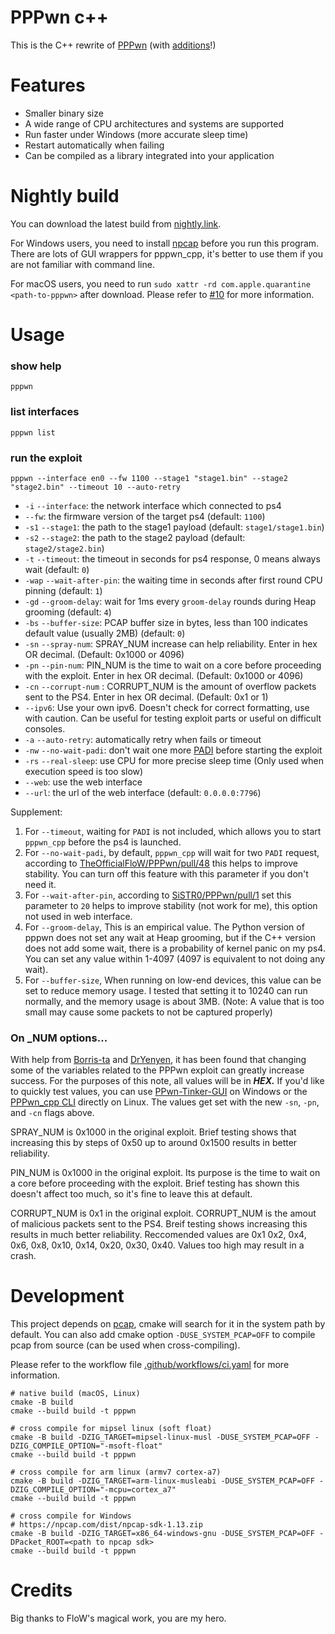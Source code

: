 # PPPwn c++

This is the C++ rewrite of [PPPwn](https://github.com/TheOfficialFloW/PPPwn) (with [additions](https://github.com/nn9dev/PPPwn_cpp#on-_num-options)!)

# Features

- Smaller binary size
- A wide range of CPU architectures and systems are supported
- Run faster under Windows (more accurate sleep time)
- Restart automatically when failing
- Can be compiled as a library integrated into your application

# Nightly build

You can download the latest build from [nightly.link](https://nightly.link/nn9dev/PPPwn_cpp/workflows/ci.yaml/main?status=completed).

For Windows users, you need to install [npcap](https://npcap.com) before you run this program.
There are lots of GUI wrappers for pppwn_cpp, it's better to use them if you are not familiar with command line.

For macOS users, you need to run `sudo xattr -rd com.apple.quarantine <path-to-pppwn>` after download.
Please refer to [#10](https://github.com/xfangfang/PPPwn_cpp/issues/10) for more information.

# Usage

### show help

```shell
pppwn
```

### list interfaces

```shell
pppwn list
```

### run the exploit

```shell
pppwn --interface en0 --fw 1100 --stage1 "stage1.bin" --stage2 "stage2.bin" --timeout 10 --auto-retry
```

- `-i` `--interface`: the network interface which connected to ps4
- `--fw`: the firmware version of the target ps4 (default: `1100`)
- `-s1` `--stage1`: the path to the stage1 payload (default: `stage1/stage1.bin`)
- `-s2` `--stage2`: the path to the stage2 payload (default: `stage2/stage2.bin`)
- `-t` `--timeout`: the timeout in seconds for ps4 response, 0 means always wait (default: `0`)
- `-wap` `--wait-after-pin`: the waiting time in seconds after first round CPU pinning (default: `1`)
- `-gd` `--groom-delay`: wait for 1ms every `groom-delay` rounds during Heap grooming (default: `4`)
- `-bs` `--buffer-size`: PCAP buffer size in bytes, less than 100 indicates default value (usually 2MB) (default: `0`)
- `-sn` `--spray-num`: SPRAY_NUM increase can help reliability. Enter in hex OR decimal. (Default: 0x1000 or 4096)
- `-pn` `--pin-num`: PIN_NUM is the time to wait on a core before proceeding with the exploit. Enter in hex OR decimal. (Default: 0x1000 or 4096)
- `-cn` `--corrupt-num` : CORRUPT_NUM is the amount of overflow packets sent to the PS4. Enter in hex OR decimal. (Default: 0x1 or 1)
- `--ipv6`: Use your own ipv6. Doesn't check for correct formatting, use with caution. Can be useful for testing exploit parts or useful on difficult consoles.
- `-a` `--auto-retry`: automatically retry when fails or timeout
- `-nw` `--no-wait-padi`: don't wait one more [PADI](https://en.wikipedia.org/wiki/Point-to-Point_Protocol_over_Ethernet#Client_to_server:_Initiation_(PADI)) before starting the exploit
- `-rs` `--real-sleep`: use CPU for more precise sleep time (Only used when execution speed is too slow)
- `--web`: use the web interface
- `--url`: the url of the web interface (default: `0.0.0.0:7796`)

Supplement:

1. For `--timeout`, waiting for `PADI` is not included, which allows you to start `pppwn_cpp` before the ps4 is launched.
2. For `--no-wait-padi`, by default, `pppwn_cpp` will wait for two `PADI` request, according to [TheOfficialFloW/PPPwn/pull/48](https://github.com/TheOfficialFloW/PPPwn/pull/48) this helps to improve stability. You can turn off this feature with this parameter if you don't need it.
3. For `--wait-after-pin`, according to [SiSTR0/PPPwn/pull/1](https://github.com/SiSTR0/PPPwn/pull/1) set this parameter to `20` helps to improve stability (not work for me), this option not used in web interface.
4. For `--groom-delay`, This is an empirical value. The Python version of pppwn does not set any wait at Heap grooming, but if the C++ version does not add some wait, there is a probability of kernel panic on my ps4. You can set any value within 1-4097 (4097 is equivalent to not doing any wait).
5. For `--buffer-size`, When running on low-end devices, this value can be set to reduce memory usage. I tested that setting it to 10240 can run normally, and the memory usage is about 3MB. (Note: A value that is too small may cause some packets to not be captured properly)


### On _NUM options...
With help from [Borris-ta](https://github.com/Borris-ta) and [DrYenyen](https://github.com/DrYenyen/), it has been found that changing some of the variables related to the PPPwn exploit can greatly increase success. For the purposes of this note, all values will be in ***HEX.*** If you'd like to quickly test values, you can use [PPwn-Tinker-GUI](https://github.com/DrYenyen/PPPwn-Tinker-GUI) on Windows or the [PPPwn_cpp CLI](https://github.com/nn9dev/PPPwn_cpp) directly on Linux. The values get set with the new `-sn`, `-pn`, and `-cn` flags above.

SPRAY_NUM is 0x1000 in the original exploit. Brief testing shows that increasing this by steps of 0x50 up to around 0x1500 results in better reliability.

PIN_NUM is 0x1000 in the original exploit. Its purpose is the time to wait on a core before proceeding with the exploit. Brief testing has shown this doesn't affect too much, so it's fine to leave this at default.

CORRUPT_NUM is 0x1 in the original exploit. CORRUPT_NUM is the amout of malicious packets sent to the PS4. Breif testing shows increasing this results in much better reliability. Reccomended values are 0x1 0x2, 0x4, 0x6, 0x8, 0x10, 0x14, 0x20, 0x30, 0x40. Values too high may result in a crash.

# Development

This project depends on [pcap](https://github.com/the-tcpdump-group/libpcap), cmake will search for it in the system path by default.
You can also add cmake option `-DUSE_SYSTEM_PCAP=OFF` to compile pcap from source (can be used when cross-compiling).

Please refer to the workflow file [.github/workflows/ci.yaml](.github/workflows/ci.yaml) for more information.

```shell
# native build (macOS, Linux)
cmake -B build
cmake --build build -t pppwn

# cross compile for mipsel linux (soft float)
cmake -B build -DZIG_TARGET=mipsel-linux-musl -DUSE_SYSTEM_PCAP=OFF -DZIG_COMPILE_OPTION="-msoft-float"
cmake --build build -t pppwn

# cross compile for arm linux (armv7 cortex-a7)
cmake -B build -DZIG_TARGET=arm-linux-musleabi -DUSE_SYSTEM_PCAP=OFF -DZIG_COMPILE_OPTION="-mcpu=cortex_a7"
cmake --build build -t pppwn

# cross compile for Windows
# https://npcap.com/dist/npcap-sdk-1.13.zip
cmake -B build -DZIG_TARGET=x86_64-windows-gnu -DUSE_SYSTEM_PCAP=OFF -DPacket_ROOT=<path to npcap sdk>
cmake --build build -t pppwn
```

# Credits

Big thanks to FloW's magical work, you are my hero.


